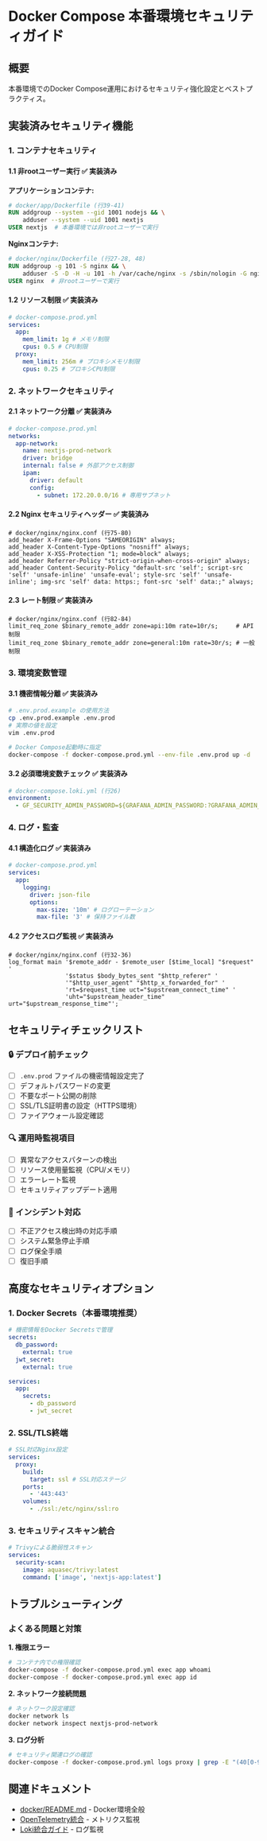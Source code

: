 # Docker Compose 本番環境セキュリティガイド

## 概要

本番環境でのDocker Compose運用におけるセキュリティ強化設定とベストプラクティス。

## 実装済みセキュリティ機能

### 1. コンテナセキュリティ

#### 1.1 非rootユーザー実行 ✅ 実装済み

**アプリケーションコンテナ:**

```dockerfile
# docker/app/Dockerfile (行39-41)
RUN addgroup --system --gid 1001 nodejs && \
    adduser --system --uid 1001 nextjs
USER nextjs  # 本番環境では非rootユーザーで実行
```

**Nginxコンテナ:**

```dockerfile
# docker/nginx/Dockerfile (行27-28, 48)
RUN addgroup -g 101 -S nginx && \
    adduser -S -D -H -u 101 -h /var/cache/nginx -s /sbin/nologin -G nginx -g nginx nginx
USER nginx  # 非rootユーザーで実行
```

#### 1.2 リソース制限 ✅ 実装済み

```yaml
# docker-compose.prod.yml
services:
  app:
    mem_limit: 1g # メモリ制限
    cpus: 0.5 # CPU制限
  proxy:
    mem_limit: 256m # プロキシメモリ制限
    cpus: 0.25 # プロキシCPU制限
```

### 2. ネットワークセキュリティ

#### 2.1 ネットワーク分離 ✅ 実装済み

```yaml
# docker-compose.prod.yml
networks:
  app-network:
    name: nextjs-prod-network
    driver: bridge
    internal: false # 外部アクセス制御
    ipam:
      driver: default
      config:
        - subnet: 172.20.0.0/16 # 専用サブネット
```

#### 2.2 Nginx セキュリティヘッダー ✅ 実装済み

```nginx
# docker/nginx/nginx.conf (行75-80)
add_header X-Frame-Options "SAMEORIGIN" always;
add_header X-Content-Type-Options "nosniff" always;
add_header X-XSS-Protection "1; mode=block" always;
add_header Referrer-Policy "strict-origin-when-cross-origin" always;
add_header Content-Security-Policy "default-src 'self'; script-src 'self' 'unsafe-inline' 'unsafe-eval'; style-src 'self' 'unsafe-inline'; img-src 'self' data: https:; font-src 'self' data:;" always;
```

#### 2.3 レート制限 ✅ 実装済み

```nginx
# docker/nginx/nginx.conf (行82-84)
limit_req_zone $binary_remote_addr zone=api:10m rate=10r/s;     # API制限
limit_req_zone $binary_remote_addr zone=general:10m rate=30r/s; # 一般制限
```

### 3. 環境変数管理

#### 3.1 機密情報分離 ✅ 実装済み

```bash
# .env.prod.example の使用方法
cp .env.prod.example .env.prod
# 実際の値を設定
vim .env.prod

# Docker Compose起動時に指定
docker-compose -f docker-compose.prod.yml --env-file .env.prod up -d
```

#### 3.2 必須環境変数チェック ✅ 実装済み

```yaml
# docker-compose.loki.yml (行26)
environment:
  - GF_SECURITY_ADMIN_PASSWORD=${GRAFANA_ADMIN_PASSWORD:?GRAFANA_ADMIN_PASSWORD environment variable is required for security}
```

### 4. ログ・監査

#### 4.1 構造化ログ ✅ 実装済み

```yaml
# docker-compose.prod.yml
services:
  app:
    logging:
      driver: json-file
      options:
        max-size: '10m' # ログローテーション
        max-file: '3' # 保持ファイル数
```

#### 4.2 アクセスログ監視 ✅ 実装済み

```nginx
# docker/nginx/nginx.conf (行32-36)
log_format main '$remote_addr - $remote_user [$time_local] "$request" '
                '$status $body_bytes_sent "$http_referer" '
                '"$http_user_agent" "$http_x_forwarded_for" '
                'rt=$request_time uct="$upstream_connect_time" '
                'uht="$upstream_header_time" urt="$upstream_response_time"';
```

## セキュリティチェックリスト

### 🔒 デプロイ前チェック

- [ ] `.env.prod` ファイルの機密情報設定完了
- [ ] デフォルトパスワードの変更
- [ ] 不要なポート公開の削除
- [ ] SSL/TLS証明書の設定（HTTPS環境）
- [ ] ファイアウォール設定確認

### 🔍 運用時監視項目

- [ ] 異常なアクセスパターンの検出
- [ ] リソース使用量監視（CPU/メモリ）
- [ ] エラーレート監視
- [ ] セキュリティアップデート適用

### 🚨 インシデント対応

- [ ] 不正アクセス検出時の対応手順
- [ ] システム緊急停止手順
- [ ] ログ保全手順
- [ ] 復旧手順

## 高度なセキュリティオプション

### 1. Docker Secrets（本番環境推奨）

```yaml
# 機密情報をDocker Secretsで管理
secrets:
  db_password:
    external: true
  jwt_secret:
    external: true

services:
  app:
    secrets:
      - db_password
      - jwt_secret
```

### 2. SSL/TLS終端

```yaml
# SSL対応Nginx設定
services:
  proxy:
    build:
      target: ssl # SSL対応ステージ
    ports:
      - '443:443'
    volumes:
      - ./ssl:/etc/nginx/ssl:ro
```

### 3. セキュリティスキャン統合

```yaml
# Trivyによる脆弱性スキャン
services:
  security-scan:
    image: aquasec/trivy:latest
    command: ['image', 'nextjs-app:latest']
```

## トラブルシューティング

### よくある問題と対策

**1. 権限エラー**

```bash
# コンテナ内での権限確認
docker-compose -f docker-compose.prod.yml exec app whoami
docker-compose -f docker-compose.prod.yml exec app id
```

**2. ネットワーク接続問題**

```bash
# ネットワーク設定確認
docker network ls
docker network inspect nextjs-prod-network
```

**3. ログ分析**

```bash
# セキュリティ関連ログの確認
docker-compose -f docker-compose.prod.yml logs proxy | grep -E "(40[0-9]|50[0-9])"
```

## 関連ドキュメント

- [docker/README.md](../docker/README.md) - Docker環境全般
- [OpenTelemetry統合](./opentelemetry-integration.md) - メトリクス監視
- [Loki統合ガイド](./loki-integration.md) - ログ監視
